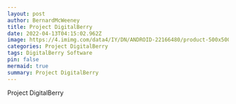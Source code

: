 ```yaml
---
layout: post
author: BernardMcWeeney
title: Project DigitalBerry
date: 2022-04-13T04:15:02.962Z
image: https://4.imimg.com/data4/IY/DN/ANDROID-22166480/product-500x500.jpeg
categories: Project DigitalBerry
tags: DigitalBerry Software
pin: false
mermaid: true
summary: Project DigitalBerry
---
```

Project DigitalBerry